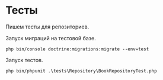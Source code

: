 # Тесты

Пишем тесты для репозиториев.

Запуск миграций на тестовой базе.

```
php bin/console doctrine:migrations:migrate --env=test
```

Запуск тестов.

```
php bin/phpunit .\tests\Repository\BookRepositoryTest.php
```